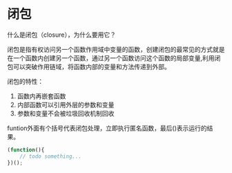 # 闭包

什么是闭包（closure），为什么要用它？


闭包是指有权访问另一个函数作用域中变量的函数，创建闭包的最常见的方式就是在一个函数内创建另一个函数，通过另一个函数访问这个函数的局部变量,利用闭包可以突破作用链域，将函数内部的变量和方法传递到外部。


闭包的特性：
1. 函数内再嵌套函数
2. 内部函数可以引用外层的参数和变量
3. 参数和变量不会被垃圾回收机制回收


funtion外面有个括号代表闭包处理，立即执行匿名函数，最后()表示运行的结果。
```javascript
(function(){
    // todo something...
})();
```